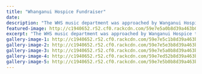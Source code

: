 ```yaml
---
title: "Whanganui Hospice Fundraiser"
date: 
description: "The WHS music department was approached by Wanganui Hospice to provide bands to play at a fireworks display"
featured-image: http://c1940652.r52.cf0.rackcdn.com/59e7e5a0b8d39a463b0004cc/Hospice-fireworks-WHS-band-1.jpg
excerpt: "The WHS music department was approached by Wanganui Hospice to provide bands to play at a fireworks display for their annual fundraising event on Saturday 16 September."
gallery-image-1: http://c1940652.r52.cf0.rackcdn.com/59e7e5c1b8d39a463b0004d0/Hospice-fireworks-festival-only-writing16-sept-racecourse.jpg
gallery-image-2: http://c1940652.r52.cf0.rackcdn.com/59e7e5e3b8d39a463b0004d4/Hospice-fireworks-WHS-band-2.jpg
gallery-image-3: http://c1940652.r52.cf0.rackcdn.com/59e7e5a0b8d39a463b0004cc/Hospice-fireworks-WHS-band-1.jpg
gallery-image-4: http://c1940652.r52.cf0.rackcdn.com/59e7ed52b8d39a463b0004d8/Hospice-fireworks-write-up-in-chron.jpg
gallery-image-5: http://c1940652.r52.cf0.rackcdn.com/59e7e5b0b8d39a463b0004ce/Hospice-fireworks-festival-16-sept-racecourse.jpg
---
```

